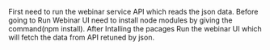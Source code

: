 First need to run the webinar service API which reads the json data.
Before going to Run Webinar UI need to install node modules by giving the command(npm install).
After Intalling the pacages Run the webinar UI which will fetch the data from API retuned by json.
